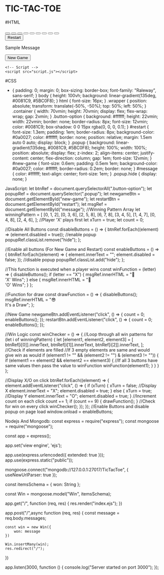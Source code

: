 # TIC-TAC-TOE
#HTML
<!DOCTYPE html>
<html lang="en">
    <meta name="viewport" content="width=device-width, initial-scale=1.0">
    <title>Tic Tac Toe</title>
    <!-- Google Fonts -->
    <link href="https://fonts.googleapis.com/css2?family=Raleway:wght@700&display=swap" rel="stylesheet">
    <!-- Stylesheet -->
    <link rel="stylesheet" href="style.css">
</head>
<body>
   <div class="wrapper">
       <div class="container">
           <button class="button-option"></button>
           <button class="button-option"></button>
           <button class="button-option"></button>
           <button class="button-option"></button>
           <button class="button-option"></button>
           <button class="button-option"></button>
           <button class="button-option"></button>
           <button class="button-option"></button>
           <button class="button-option"></button>
       </div>
       <button id="restart">Restart</button>
   </div>

   <div class="popup hide">
       <p id="message">Sample Message</p>
       <button id="new-game">New Game</button>
   </div>
   
    <!-- Script -->
    <script src="script.js"></script>
</body>
</html>

#CSS

* {
  padding: 0;
  margin: 0;
  box-sizing: border-box;
  font-family: "Raleway", sans-serif;
}
body {
  height: 100vh;
  background: linear-gradient(135deg, #0081C9, #5BC0F8);
}
html {
  font-size: 16px;
}
.wrapper {
  position: absolute;
  transform: translate(-50%, -50%);
  top: 50%;
  left: 50%;
}
.container {
  width: 70vmin;
  height: 70vmin;
  display: flex;
  flex-wrap: wrap;
  gap: 2vmin;
}
.button-option {
  background: #ffffff;
  height: 22vmin;
  width: 22vmin;
  border: none;
  border-radius: 8px;
  font-size: 12vmin;
  color: #0081C9;
  box-shadow: 0 0 15px rgba(0, 0, 0, 0.1);
}
#restart {
  font-size: 1.3em;
  padding: 1em;
  border-radius: 8px;
  background-color: #0a0027;
  color: #ffffff;
  border: none;
  position: relative;
  margin: 1.5em auto 0 auto;
  display: block;
}
.popup {
  background: linear-gradient(135deg, #0081C9, #5BC0F8);
  height: 100%;
  width: 100%;
  position: absolute;
  display: flex;
  z-index: 2;
  align-items: center;
  justify-content: center;
  flex-direction: column;
  gap: 1em;
  font-size: 12vmin;
}
#new-game {
  font-size: 0.6em;
  padding: 0.5em 1em;
  background-color: #0a0027;
  color: #ffffff;
  border-radius: 0.2em;
  border: none;
}
#message {
  color: #ffffff;
  text-align: center;
  font-size: 1em;
}
.popup.hide {
  display: none;
}

JavaScript:
let btnRef = document.querySelectorAll(".button-option");
let popupRef = document.querySelector(".popup");
let newgameBtn = document.getElementById("new-game");
let restartBtn = document.getElementById("restart");
let msgRef = document.getElementById("message");
//Winning Pattern Array
let winningPattern = [
  [0, 1, 2],
  [0, 3, 6],
  [2, 5, 8],
  [6, 7, 8],
  [3, 4, 5],
  [1, 4, 7],
  [0, 4, 8],
  [2, 4, 6],
];
//Player 'X' plays first
let xTurn = true;
let count = 0;

//Disable All Buttons
const disableButtons = () => {
  btnRef.forEach((element) => (element.disabled = true));
  //enable popup
  popupRef.classList.remove("hide");
};

//Enable all buttons (For New Game and Restart)
const enableButtons = () => {
  btnRef.forEach((element) => {
    element.innerText = "";
    element.disabled = false;
  });
  //disable popup
  popupRef.classList.add("hide");
};

//This function is executed when a player wins
const winFunction = (letter) => {
  disableButtons();
  if (letter == "X") {
    msgRef.innerHTML = "&#x1F389; <br> 'X' Wins";
  } else {
    msgRef.innerHTML = "&#x1F389; <br> 'O' Wins";
  }
};

//Function for draw
const drawFunction = () => {
  disableButtons();
  msgRef.innerHTML = "&#x1F60E; <br> It's a Draw";
};

//New Game
newgameBtn.addEventListener("click", () => {
  count = 0;
  enableButtons();
});
restartBtn.addEventListener("click", () => {
  count = 0;
  enableButtons();
});

//Win Logic
const winChecker = () => {
  //Loop through all win patterns
  for (let i of winningPattern) {
    let [element1, element2, element3] = [
      btnRef[i[0]].innerText,
      btnRef[i[1]].innerText,
      btnRef[i[2]].innerText,
    ];
    //Check if elements are filled
    //If 3 empty elements are same and would give win as would
    if (element1 != "" && (element2 != "") & (element3 != "")) {
      if (element1 == element2 && element2 == element3) {
        //If all 3 buttons have same values then pass the value to winFunction
        winFunction(element1);
      }
    }
  }
};

//Display X/O on click
btnRef.forEach((element) => {
  element.addEventListener("click", () => {
    if (xTurn) {
      xTurn = false;
      //Display X
      element.innerText = "X";
      element.disabled = true;
    } else {
      xTurn = true;
      //Display Y
      element.innerText = "O";
      element.disabled = true;
    }
    //Increment count on each click
    count += 1;
    if (count == 9) {
      drawFunction();
    }
    //Check for win on every click
    winChecker();
  });
});
//Enable Buttons and disable popup on page load
window.onload = enableButtons;

Nodejs And Mongodb:
const express = require("express");
const mongoose = require("mongoose");

const app = express();

app.set('view engine', 'ejs');

app.use(express.urlencoded({ extended: true }));
app.use(express.static("public"));

mongoose.connect("mongodb://127.0.0.1:27017/TicTacToe", { useNewUrlParser: true });

const itemsSchema = {
    won: String
};

const Win = mongoose.model("Win", itemsSchema);

app.get("/", function (req, res) {
    res.render("index.ejs");
})

app.post("/",async function (req, res) {
    const message = req.body.messages;

    const win = new Win({
        won: message
    })

    Win.insertMany(win);
    res.redirect("/");
})

app.listen(3000, function () {
    console.log("Server started on port 3000");
});
